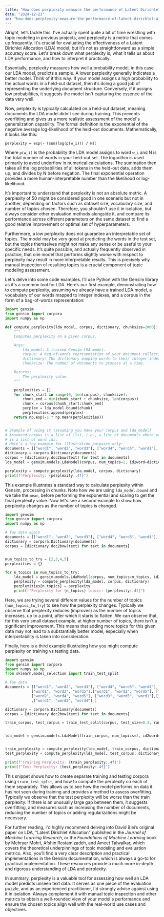 ```yaml
---
title: "How does perplexity measure the performance of Latent Dirichlet Allocation?"
date: "2024-12-23"
id: "how-does-perplexity-measure-the-performance-of-latent-dirichlet-allocation"
---
```


Alright, let’s tackle this. I've actually spent quite a bit of time wrestling with topic modeling in previous projects, and perplexity is a metric that comes up frequently. It's crucial for evaluating the effectiveness of a Latent Dirichlet Allocation (LDA) model, but it’s not as straightforward as a simple accuracy score. Let's break down what perplexity is, what it tells us about LDA performance, and how to interpret it practically.

Essentially, perplexity measures how well a probability model, in this case our LDA model, predicts a sample. A lower perplexity generally indicates a better model. Think of it this way: If your model assigns a high probability to the actual words in a held-out dataset, then it’s doing a good job of representing the underlying document structure. Conversely, if it assigns low probabilities, it suggests the model isn't capturing the essence of the data very well.

Now, perplexity is typically calculated on a held-out dataset, meaning documents the LDA model didn't see during training. This prevents overfitting and gives us a more realistic assessment of the model's generalization capability. The formal definition is the exponential of the negative average log-likelihood of the held-out documents. Mathematically, it looks like this:

`perplexity = exp(- (sum(log(p(w_i))) / N))`

Where `p(w_i)` is the probability the LDA model assigns to word `w_i` and N is the total number of words in your held-out set. The logarithm is used primarily to avoid underflow in numerical calculations. The summation then takes all the log probabilities of all tokens in the held-out data, adds them up, and divides by N before negation. The final exponential operation provides a more human-interpretable number than the likelihood or log-likelihood.

It’s important to understand that perplexity is not an absolute metric. A perplexity of 50 might be considered good in one scenario but not in another, depending on factors such as dataset size, vocabulary size, and number of topics chosen. Therefore, you shouldn't use it in isolation, but always consider other evaluation methods alongside it, and compare its performance across different parameters on the same dataset to find a good relative improvement or optimal set of hyperparameters.

Furthermore, a low perplexity does not guarantee an interpretable set of topics. The model may be very good at predicting the words in the test set, but the topics themselves might not make any sense or be useful to your specific needs. It’s quite possible, and actually frequently observed in practice, that one model that performs slightly worse with respect to perplexity may result in more interpretable results. This is precisely why manual inspection of resulting topics is a crucial component of topic modeling assessment.

Let's delve into some code examples. I’ll use Python with the Gensim library as it's a common tool for LDA. Here’s our first example, demonstrating how to compute perplexity, assuming we already have a trained LDA model, a vocabulary of our words mapped to integer indexes, and a corpus in the form of a bag-of-words representation:

```python
import gensim
from gensim import corpora
import numpy as np

def compute_perplexity(lda_model, corpus, dictionary, chunksize=2000):
    """
    Computes perplexity on a given corpus.

    Args:
        lda_model: A trained Gensim LDA model.
        corpus: A bag-of-words representation of your document collection.
        dictionary: The dictionary mapping words to their integer indexes.
        chunksize: The number of documents to process at a time.

    Returns:
        The perplexity value.
    """

    perplexities = []
    for chunk_start in range(0, len(corpus), chunksize):
        chunk_end = min(chunk_start + chunksize, len(corpus))
        chunk = corpus[chunk_start:chunk_end]
        perplex = lda_model.bound(chunk)
        perplexities.append(perplex)
    return np.exp(-1 * np.mean(perplexities))


# Example of using it (assuming you have your corpus and lda_model)
# Assuming corpus is a list of list, i.e., a list of documents where each document
# is a list of word ids.
# Here's a toy example for illustration purposes only:
documents = [["word1", "word2", "word3"], ["word4", "word5", "word1"], ["word2", "word3", "word4", "word5"]]
dictionary = corpora.Dictionary(documents)
corpus = [dictionary.doc2bow(text) for text in documents]
lda_model = gensim.models.LdaModel(corpus, num_topics=2, id2word=dictionary, random_state=100)

perplexity = compute_perplexity(lda_model, corpus, dictionary)
print(f"Perplexity: {perplexity:.4f}")
```

This example illustrates a standard way to calculate perplexity within Gensim, processing in chunks. Note how we are using `lda_model.bound` and we take the `mean`, before performing the exponential and scaling to get the final perplexity value. Now let's see a second example to show how perplexity changes as the number of topics is changed.

```python
import gensim
from gensim import corpora
import numpy as np

# Toy data again
documents = [["word1", "word2", "word3"], ["word4", "word5", "word1"], ["word2", "word3", "word4", "word5"], ["word1", "word3", "word5"]]
dictionary = corpora.Dictionary(documents)
corpus = [dictionary.doc2bow(text) for text in documents]


num_topics_to_try = [2,3,4,5]
perplexities = {}

for n_topics in num_topics_to_try:
    lda_model = gensim.models.LdaModel(corpus, num_topics=n_topics, id2word=dictionary, random_state=100)
    perplexity = compute_perplexity(lda_model, corpus, dictionary)
    perplexities[n_topics] = perplexity
    print(f"Perplexity for {n_topics} topics: {perplexity:.4f}")

```

Here, we are trying several different values for the number of topics (`num_topics_to_try`) to see how the perplexity changes. Typically we observe that perplexity reduces (improves) as the number of topics increases, up to a point, after which it starts to flatten. We can observe that, for this very small dataset example, at higher number of topics, there isn't a significant improvement. This means that adding more topics for this given data may not lead to a substantially better model, especially when interpretability is taken into consideration.

Finally, here is a third example illustrating how you might compute perplexity on training vs testing data.

```python
import gensim
from gensim import corpora
import numpy as np
from sklearn.model_selection import train_test_split

# Toy data
documents = [["word1", "word2", "word3"], ["word4", "word5", "word1"], ["word2", "word3", "word4", "word5"],
            ["word1", "word3", "word5"],["word1", "word2", "word5"], ["word3", "word4", "word1"],
            ["word2", "word4", "word5"], ["word3", "word5", "word1"],["word2", "word4", "word5"]
            ,["word1", "word3", "word4"] ]

dictionary = corpora.Dictionary(documents)
corpus = [dictionary.doc2bow(text) for text in documents]

train_corpus, test_corpus = train_test_split(corpus, test_size=0.3, random_state=42)


lda_model = gensim.models.LdaModel(train_corpus, num_topics=3, id2word=dictionary, random_state=100)


train_perplexity = compute_perplexity(lda_model, train_corpus, dictionary)
test_perplexity = compute_perplexity(lda_model, test_corpus, dictionary)

print(f"Training Perplexity: {train_perplexity:.4f}")
print(f"Test Perplexity: {test_perplexity:.4f}")
```

This snippet shows how to create separate training and testing corpora using `train_test_split`, and how to compute the perplexity on each of them separately. This allows us to see how the model performs on data it has not seen during training and provides a method to assess overfitting. Typically we observe that the test perplexity will be worse than the train perplexity. If there is an unusually large gap between them, it suggests overfitting, and measures such as increasing the number of documents, reducing the number of topics or adding regularizations might be necessary.

For further reading, I'd highly recommend delving into David Blei’s original paper on LDA, "Latent Dirichlet Allocation" published in the *Journal of Machine Learning Research*, or the *Foundations of Machine Learning* book by Mehryar Mohri, Afshin Rostamizadeh, and Ameet Talwalkar, which covers the theoretical underpinnings of topic modeling and evaluation metrics. Also, you’ll find a very clear description and practical implementations in the Gensim documentation, which is always a go-to for practical implementation. These resources provide a much more in-depth and rigorous understanding of LDA and perplexity.

In summary, perplexity is a valuable tool for assessing how well an LDA model predicts unseen text data. It serves as one piece of the evaluation puzzle, and as an experienced practitioner, I'd strongly advise against using it in isolation. Always complement it with manual topic inspection and other metrics to obtain a well-rounded view of your model's performance and ensure the chosen topics align well with the real-world use cases and objectives.

